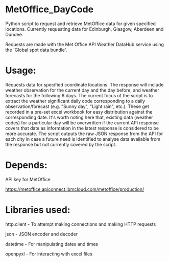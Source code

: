 # MetOffice_DayCode

Python script to request and retrieve MetOffice data for given specified locations. Currently requesting data for Edinburgh, Glasgow, Aberdeen and Dundee.

Requests are made with the Met Office API Weather DataHub service using the 'Global spot data bundle'.

# Usage:

Requests data for specified coordinate locations. The response will include weather observation for the current day and the day before, and weather forecasts for the following 6 days.
The current focus of the script is to extract the weather significant daily code corresponding to a daily observation/forecast (e.g. "Sunny day", "Light rain", etc.).
These get recorded in a pre-set excel workbook for easy distribution against the corresponding date. It's worth noting here that, existing data (weather codes) for a particular day will be overwritten if the current API response covers that date as information in the latest response is considered to be more accurate.
The script outputs the raw JSON response from the API for each city in case a future need is identified to analyse data available from the response but not currently covered by the script.


# Depends:

API key for MetOffice

https://metoffice.apiconnect.ibmcloud.com/metoffice/production/

# Libraries used:

http.client - To attempt making connections and making HTTP requests

json - JSON encoder and decoder

datetime - For manipulating dates and times

openpyxl - For interacting with excel files
